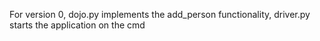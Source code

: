 For version 0, dojo.py implements the add_person functionality, driver.py starts the application on the cmd